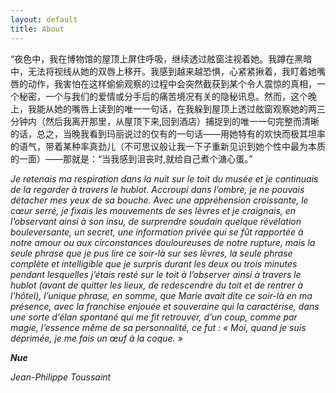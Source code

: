 ```yaml
---
layout: default
title: About
---
```


“夜色中，我在博物馆的屋顶上屏住呼吸，继续透过舷窗注视着她。我蹲在黑暗中，无法将视线从她的双唇上移开。我感到越来越恐惧，心紧紧揪着，我盯着她嘴唇的动作，我害怕在这样偷偷观察的过程中会突然截获到某个令人震惊的真相，一个秘密，一个与我们的爱情或分手后的痛苦境况有关的隐秘讯息。然而，这个晚上，我能从她的嘴唇上读到的唯一一句话，在我躲到屋顶上透过舷窗观察她的两三分钟内（然后我离开那里，从屋顶下来,回到酒店）捕捉到的唯一一句完整而清晰的话，总之，当晚我看到玛丽说过的仅有的一句话——用她特有的欢快而极其坦率的语气，带着某种率真劲儿（不可思议般让我一下子重新见识到她个性中最为本质的一面）——那就是：“当我感到沮丧时,就给自己煮个溏心蛋。”
  
  
_Je retenais ma respiration dans la nuit sur le toit du musée et je continuais de la regarder à travers le hublot. Accroupi dans l’ombre, je ne pouvais détacher mes yeux de sa bouche. Avec une appréhension croissante, le cœur serré, je fixais les mouvements de ses lèvres et je craignais, en l’observant ainsi à son insu, de surprendre soudain quelque révélation bouleversante, un secret, une information privée qui se fût rapportée à notre amour ou aux circonstances douloureuses de notre rupture, mais la seule phrase que je pus lire ce soir-là sur ses lèvres, la seule phrase complète et intelligible que je surpris durant les deux ou trois minutes pendant lesquelles j’étais resté sur le toit à l’observer ainsi à travers le hublot (avant de quitter les lieux, de redescendre du toit et de rentrer à l’hôtel), l’unique phrase, en somme, que Marie avait dite ce soir-là en ma présence, avec la franchise enjouée et souveraine qui la caractérise, dans une sorte d’élan spontané qui me fit retrouver, d’un coup, comme par magie, l’essence même de sa personnalité, ce fut : « Moi, quand je suis déprimée, je me fais un œuf à la coque. »_

  
  
___Nue___

_Jean-Philippe Toussaint_

